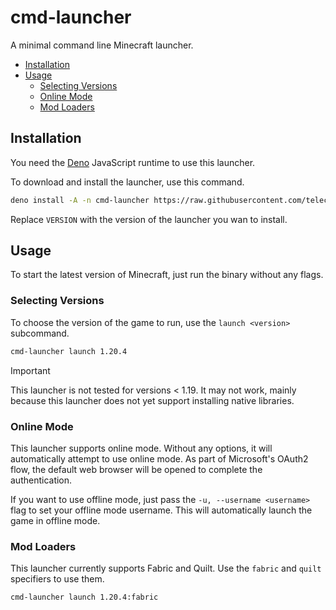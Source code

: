 # cmd-launcher
A minimal command line Minecraft launcher.

- [Installation](#installation)
- [Usage](#usage)
  - [Selecting Versions](#selecting-versions)
  - [Online Mode](#online-mode)
  - [Mod Loaders](#mod-loaders)
## Installation
You need the [Deno](https://deno.com) JavaScript runtime to use this launcher.

To download and install the launcher, use this command.
```sh
deno install -A -n cmd-launcher https://raw.githubusercontent.com/telectr/cmd-launcher/VERSION/cli.ts
```
Replace `VERSION` with the version of the launcher you wan to install.

## Usage
To start the latest version of Minecraft, just run the binary without any flags.

### Selecting Versions
To choose the version of the game to run, use the `launch <version>` subcommand.  
```sh
cmd-launcher launch 1.20.4
```

> [!IMPORTANT]
> This launcher is not tested for versions < 1.19. It may not work, mainly because this launcher does not yet support installing native libraries.

### Online Mode
This launcher supports online mode. Without any options, it will automatically attempt to use online mode. As part of Microsoft's OAuth2 flow, the default web browser will be opened to complete the authentication.

If you want to use offline mode, just pass the `-u, --username <username>` flag to set your offline mode username. This will automatically launch the game in offline mode.

### Mod Loaders
This launcher currently supports Fabric and Quilt. Use the `fabric` and `quilt` specifiers to use them.

```sh
cmd-launcher launch 1.20.4:fabric
```
